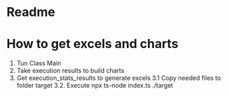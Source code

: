 # Readme

# How to get excels and charts

1. Tun Class Main
2. Take execution results to build charts
3. Get execution_stats_results to generate excels
3.1 Copy needed files to folder target
3.2. Execute npx ts-node index.ts ./target
